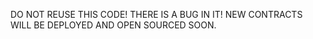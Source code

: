 DO NOT REUSE THIS CODE! THERE IS A BUG IN IT! NEW CONTRACTS WILL BE DEPLOYED AND OPEN SOURCED SOON.
